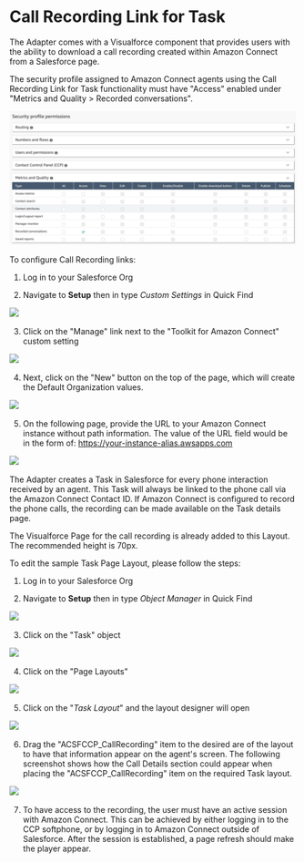 <h1 class="toc">Call Recording Link for Task</h1>

The Adapter comes with a Visualforce component that provides users with
the ability to download a call recording created within Amazon Connect
from a Salesforce page.

The security profile assigned to Amazon Connect agents using the Call
Recording Link for Task functionality must have "Access" enabled under
"Metrics and Quality \> Recorded conversations".

<img src="../media/image198.png" />

To configure Call Recording links:

1.  Log in to your Salesforce Org

2.  Navigate to **Setup** then in type *Custom Settings* in Quick Find

<img src="../media/image199.png" />

3.  Click on the "Manage" link next to the "Toolkit for Amazon Connect" custom setting

<img src="../media/image200.png" />

4.  Next, click on the "New" button on the top of the page, which will create the Default Organization values.

<img src="../media/image201.png" />

5.  On the following page, provide the URL to your Amazon Connect instance without path information. The value of the URL field would be in the form of: https://your-instance-alias.awsapps.com

<img src="../media/image202.png" />

The Adapter creates a Task in Salesforce for every phone interaction
received by an agent. This Task will always be linked to the phone
call via the Amazon Connect Contact ID. If Amazon Connect is
configured to record the phone calls, the recording can be made
available on the Task details page.

The Visualforce Page for the call recording is already added to this
Layout. The recommended height is 70px.

To edit the sample Task Page Layout, please follow the steps:

1.  Log in to your Salesforce Org

2.  Navigate to **Setup** then in type *Object Manager* in Quick Find

<img src="../media/image203.png" />

3.  Click on the "Task" object

<img src="../media/image204.png" />

4.  Click on the "Page Layouts"

<img src="../media/image205.png" />

5.  Click on the "*Task Layout*" and the layout designer will open

<img src="../media/image206.png" />

6.  Drag the "ACSFCCP_CallRecording" item to the desired are of the layout to have that information appear on the agent's screen. The following screenshot shows how the Call Details section could appear when placing the "ACSFCCP_CallRecording" item on the required Task layout.

<img src="../media/image207.png" />

7.  To have access to the recording, the user must have an active session with Amazon Connect. This can be achieved by either logging in to the CCP softphone, or by logging in to Amazon Connect outside of Salesforce. After the session is established, a page refresh should make the player appear.
